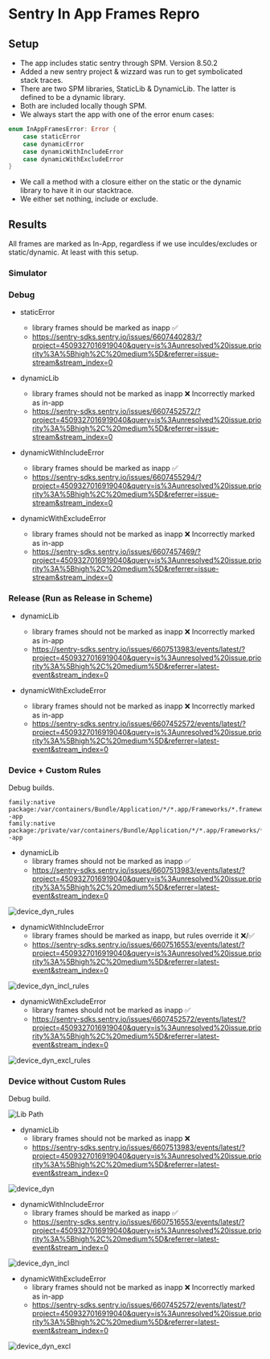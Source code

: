 # Sentry In App Frames Repro

## Setup

- The app includes static sentry through SPM. Version 8.50.2
- Added a new sentry project & wizzard was run to get symbolicated stack traces.
- There are two SPM libraries, StaticLib & DynamicLib. The latter is defined to be a dynamic library.
- Both are included locally though SPM.
- We always start the app with one of the error enum cases:
```swift 
enum InAppFramesError: Error {
    case staticError
    case dynamicError
    case dynamicWithIncludeError
    case dynamicWithExcludeError
}
```
- We call a method with a closure either on the static or the dynamic library to have it in our stacktrace.
- We either set nothing, include or exclude.

## Results

All frames are marked as In-App, regardless if we use inculdes/excludes or static/dynamic. At least with this setup.

### Simulator

### Debug

- staticError
  - library frames should be marked as inapp ✅
  - https://sentry-sdks.sentry.io/issues/6607440283/?project=4509327016919040&query=is%3Aunresolved%20issue.priority%3A%5Bhigh%2C%20medium%5D&referrer=issue-stream&stream_index=0

- dynamicLib
  - library frames should not be marked as inapp ❌ Incorrectly marked as in-app
  - https://sentry-sdks.sentry.io/issues/6607452572/?project=4509327016919040&query=is%3Aunresolved%20issue.priority%3A%5Bhigh%2C%20medium%5D&referrer=issue-stream&stream_index=0

- dynamicWithIncludeError
  - library frames should be marked as inapp ✅
  - https://sentry-sdks.sentry.io/issues/6607455294/?project=4509327016919040&query=is%3Aunresolved%20issue.priority%3A%5Bhigh%2C%20medium%5D&referrer=issue-stream&stream_index=0

- dynamicWithExcludeError
  - library frames should not be marked as inapp ❌ Incorrectly marked as in-app
  - https://sentry-sdks.sentry.io/issues/6607457469/?project=4509327016919040&query=is%3Aunresolved%20issue.priority%3A%5Bhigh%2C%20medium%5D&referrer=issue-stream&stream_index=0

### Release (Run as Release in Scheme)

- dynamicLib
  - library frames should not be marked as inapp ❌ Incorrectly marked as in-app
  - https://sentry-sdks.sentry.io/issues/6607513983/events/latest/?project=4509327016919040&query=is%3Aunresolved%20issue.priority%3A%5Bhigh%2C%20medium%5D&referrer=latest-event&stream_index=0

- dynamicWithExcludeError
  - library frames should not be marked as inapp ❌ Incorrectly marked as in-app
  - https://sentry-sdks.sentry.io/issues/6607452572/events/latest/?project=4509327016919040&query=is%3Aunresolved%20issue.priority%3A%5Bhigh%2C%20medium%5D&referrer=latest-event&stream_index=0

### Device + Custom Rules

Debug builds.

```
family:native package:/var/containers/Bundle/Application/*/*.app/Frameworks/*.framework/** -app
family:native package:/private/var/containers/Bundle/Application/*/*.app/Frameworks/*.framework/** -app
```

- dynamicLib
  - library frames should not be marked as inapp ✅
  - https://sentry-sdks.sentry.io/issues/6607513983/events/latest/?project=4509327016919040&query=is%3Aunresolved%20issue.priority%3A%5Bhigh%2C%20medium%5D&referrer=latest-event&stream_index=0

![device_dyn_rules](img/device_dyn_rules.png)

- dynamicWithIncludeError
  - library frames should be marked as inapp, but rules override it ❌/✅
  - https://sentry-sdks.sentry.io/issues/6607516553/events/latest/?project=4509327016919040&query=is%3Aunresolved%20issue.priority%3A%5Bhigh%2C%20medium%5D&referrer=latest-event&stream_index=0

![device_dyn_incl_rules](img/device_dyn_incl_rules.png)

- dynamicWithExcludeError
  - library frames should not be marked as inapp ✅
  - https://sentry-sdks.sentry.io/issues/6607452572/events/latest/?project=4509327016919040&query=is%3Aunresolved%20issue.priority%3A%5Bhigh%2C%20medium%5D&referrer=latest-event&stream_index=0

![device_dyn_excl_rules](img/device_dyn_excl_rules.png)

### Device without Custom Rules

Debug build.

![Lib Path](img/lib_path.png)

- dynamicLib
  - library frames should not be marked as inapp ❌
  - https://sentry-sdks.sentry.io/issues/6607513983/events/latest/?project=4509327016919040&query=is%3Aunresolved%20issue.priority%3A%5Bhigh%2C%20medium%5D&referrer=latest-event&stream_index=0

![device_dyn](img/device_dyn.png)

- dynamicWithIncludeError
  - library frames should be marked as inapp ✅
  - https://sentry-sdks.sentry.io/issues/6607516553/events/latest/?project=4509327016919040&query=is%3Aunresolved%20issue.priority%3A%5Bhigh%2C%20medium%5D&referrer=latest-event&stream_index=0

![device_dyn_incl](img/device_dyn_incl.png)

- dynamicWithExcludeError
  - library frames should not be marked as inapp ❌ Incorrectly marked as in-app
  - https://sentry-sdks.sentry.io/issues/6607452572/events/latest/?project=4509327016919040&query=is%3Aunresolved%20issue.priority%3A%5Bhigh%2C%20medium%5D&referrer=latest-event&stream_index=0

![device_dyn_excl](img/device_dyn_excl.png) 

